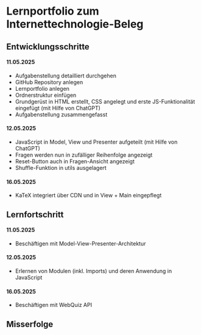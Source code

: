 # Lernportfolio zum Internettechnologie-Beleg

## Entwicklungsschritte

#### 11.05.2025
- Aufgabenstellung detailliert durchgehen
- GitHub Repository anlegen
- Lernportfolio anlegen
- Ordnerstruktur einfügen
- Grundgerüst in HTML erstellt, CSS angelegt und erste JS-Funktionalität eingefügt (mit Hilfe von ChatGPT)
- Aufgabenstellung zusammengefasst

#### 12.05.2025
- JavaScript in Model, View und Presenter aufgeteilt (mit Hilfe von ChatGPT)
- Fragen werden nun in zufälliger Reihenfolge angezeigt
- Reset-Button auch in Fragen-Ansicht angezeigt
- Shuffle-Funktion in utils ausgelagert

#### 16.05.2025
- KaTeX integriert über CDN und in View + Main eingepflegt


## Lernfortschritt

#### 11.05.2025
- Beschäftigen mit Model-View-Presenter-Architektur

#### 12.05.2025
- Erlernen von Modulen (inkl. Imports) und deren Anwendung in JavaScript

#### 16.05.2025
- Beschäftigen mit WebQuiz API

## Misserfolge

